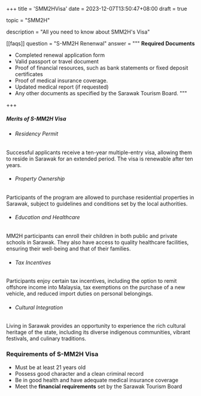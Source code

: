 +++
title = 'SMM2HVisa'
date = 2023-12-07T13:50:47+08:00
draft = true

topic = "SMM2H"

description = "All you need to know about SMM2H's Visa"

[[faqs]]
question = "S-MM2H Renenwal"
answer = """
**Required Documents**
- Completed renewal application form
- Valid passport or travel document
- Proof of financial resources, such as bank statements or fixed deposit certificates
- Proof of medical insurance coverage.
- Updated medical report (if requested)
- Any other documents as specified by the Sarawak Tourism Board.
"""

+++

##### Merits of S-MM2H Visa

* ###### Residency Permit

Successful applicants receive a ten-year multiple-entry visa, allowing them to reside in Sarawak for an extended period. The visa is renewable after ten years.

* ###### Property Ownership

Participants of the program are allowed to purchase residential properties in Sarawak, subject to guidelines and conditions set by the local authorities.

* ###### Education and Healthcare

MM2H participants can enroll their children in both public and private schools in Sarawak. They also have access to quality healthcare facilities, ensuring their well-being and that of their families.

* ###### Tax Incentives

Participants enjoy certain tax incentives, including the option to remit offshore income into Malaysia, tax exemptions on the purchase of a new vehicle, and reduced import duties on personal belongings.

* ###### Cultural Integration

Living in Sarawak provides an opportunity to experience the rich cultural heritage of the state, including its diverse indigenous communities, vibrant festivals, and culinary traditions.

### Requirements of S-MM2H Visa

* Must be at least 21 years old
* Possess good character and a clean criminal record
* Be in good health and have adequate medical insurance coverage
* Meet the **financial requirements** set by the Sarawak Tourism Board
